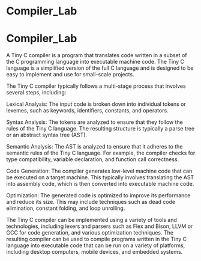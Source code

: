 # Compiler_Lab
# Compiler_Lab
A Tiny C compiler is a program that translates code written in a subset of the C programming language into executable machine code. The Tiny C language is a simplified version of the full C language and is designed to be easy to implement and use for small-scale projects.

The Tiny C compiler typically follows a multi-stage process that involves several steps, including:

Lexical Analysis: The input code is broken down into individual tokens or lexemes, such as keywords, identifiers, constants, and operators.

Syntax Analysis: The tokens are analyzed to ensure that they follow the rules of the Tiny C language. The resulting structure is typically a parse tree or an abstract syntax tree (AST).

Semantic Analysis: The AST is analyzed to ensure that it adheres to the semantic rules of the Tiny C language. For example, the compiler checks for type compatibility, variable declaration, and function call correctness.

Code Generation: The compiler generates low-level machine code that can be executed on a target machine. This typically involves translating the AST into assembly code, which is then converted into executable machine code.

Optimization: The generated code is optimized to improve its performance and reduce its size. This may include techniques such as dead code elimination, constant folding, and loop unrolling.

The Tiny C compiler can be implemented using a variety of tools and technologies, including lexers and parsers such as Flex and Bison, LLVM or GCC for code generation, and various optimization techniques. The resulting compiler can be used to compile programs written in the Tiny C language into executable code that can be run on a variety of platforms, including desktop computers, mobile devices, and embedded systems.
